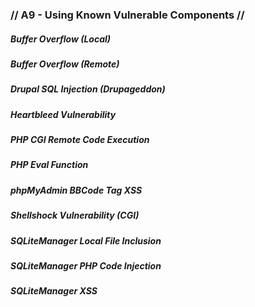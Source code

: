 ### // A9 - Using Known Vulnerable Components //

##### Buffer Overflow (Local)

##### Buffer Overflow (Remote)

##### Drupal SQL Injection (Drupageddon)

##### Heartbleed Vulnerability

##### PHP CGI Remote Code Execution

##### PHP Eval Function

##### phpMyAdmin BBCode Tag XSS

##### Shellshock Vulnerability (CGI)

##### SQLiteManager Local File Inclusion

##### SQLiteManager PHP Code Injection

##### SQLiteManager XSS
